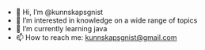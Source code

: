 - 👋 Hi, I’m @kunnskapsgnist
- 👀 I’m interested in knowledge on a wide range of topics
- 🌱 I’m currently learning java
- 📫 How to reach me: kunnskapsgnist@gmail.com

<!---
kunnskapsgnist/kunnskapsgnist is a ✨ special ✨ repository because its `README.md` (this file) appears on your GitHub profile.
You can click the Preview link to take a look at your changes.
--->

